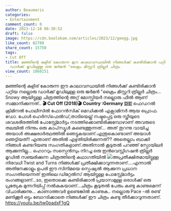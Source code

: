```yaml
---
author: Beaumaris
categories:
- Entertainment
comment_count: 0
date: 2023-12-18 06:30:52
draft: false
image: https://cdn.boolokam.com/articles/2023/12/geegg.jpg
like_count: 82789
share_count: 15750
tags:
- Cut Off
title: മഞ്ഞിന്റെ കുളിര് കോരുന്ന ഈ കാലാവസ്ഥയിൽ നിങ്ങൾക്ക് കണ്ടിരിക്കാൻ പറ്റിയ നല്ലൊരു
  ഡാർക്ക്‌ മൂഡിലുള്ള ഒരു ജർമൻ "ക്രൈം മിസ്റ്ററി ത്രില്ലർ ചിത്രം
view_count: 1868151
---
```


മഞ്ഞിന്റെ കുളിര് കോരുന്ന ഈ കാലാവസ്ഥയിൽ നിങ്ങൾക്ക് കണ്ടിരിക്കാൻ പറ്റിയ നല്ലൊരു ഡാർക്ക്‌ മൂഡിലുള്ള ഒരു ജർമൻ "ക്രൈം മിസ്റ്ററി ത്രില്ലർ ചിത്രം... Snowy ആയിട്ടുള്ള ചിത്രത്തിന്റെ അറ്റ് മോസ്ഫിയർ നല്ലൊരു ഫീൽ ആണ് സമ്മാനിക്കുന്നത്.. **🎬 Cut Off (2018)🎬** **Country :Germany 🇩🇪** ഫെഡറൽ ക്രിമിനൽ പോലീസിൽ ഫോറൻസിക് മെഡിക്കൽ എക്സാമിനർ ആയ പ്രൊഫ. ഡോ. പോൾ ഹെർസ്‌ഫെൽഡ്,താടിയെല്ല് നഷ്ടപ്പെട്ട ഒരു സ്ത്രീയുടെ ശവശരീരത്തിൽ പോസ്റ്റ്മോർട്ടം നടത്തിക്കൊണ്ടിരിക്കുമ്പോഴാണ് അവരുടെ തലയിൽ നിന്നും ഒരു കാപ്‌സ്യൂൾ കണ്ടെത്തുന്നത്... അത് തുറന്നു വായിച്ച അയാൾ അക്ഷരാർത്ഥത്തിൽ ഞെട്ടുകയാണ്.എന്തുകൊണ്ടാണ് അയാൾ ഞെട്ടിയത്!! എന്താണ് അതിൽ എഴുതിയിരിക്കുന്നത്?? അതെല്ലാം ബാക്കി നിങ്ങൾ കണ്ടറിയണ്ട സംഗതികളാണ്.അതിനാൽ കൂടുതൽ പറഞ്ഞ് സ്പോയിലർ ആക്കുന്നില്ല... ഹൊററും സസ്പെൻസും നിറച്ച ഒരു ഇൻവെസ്റ്റിഗഷൻ ത്രില്ലർ മൂഡിൽ സഞ്ചരിക്കുന്ന ചിത്രത്തിന്റെ കഥാഗതിയിൽ ![](https://cdn.boolokam.com/articles/2023/12/geegg.jpg)അപ്രതീക്ഷിതമായിട്ടുള്ള നിരവധി Twist and Turns നിങ്ങൾക്ക് പ്രതീക്ഷിക്കാവുന്നതാണ്....എന്നാൽ അതിനേക്കാളും ഉപരി ഈ സിനിമയെ സ്പെഷ്യൽ ആക്കുന്ന പ്രധാന സംഗതിയെന്നത് ഇതിലെ ഡിറ്റേൽസ് ആയിട്ടുള്ള പോസ്റ്റ്മോർട്ടം രംഗങ്ങളാണ്...so, ഇതൊക്കെ കണ്ടിരിക്കാൻ പ്രയാസമുള്ള ഒരാൾക്ക് ഒരു പ്രത്യേക മുന്നറിയിപ്പ് നൽകുകയാണ്...ചിത്രം കൂടുതൽ പേരും കണ്ടു കാണുമെന്ന് വിചാരിക്കുന്നു... കാണാത്തവർ ഉണ്ടെങ്കിൽ കാണുക.. നല്ലൊരു Pace -ൽ രണ്ട് മണിക്കൂർ ഒട്ടും ബോറടിക്കാതെ നിങ്ങൾക്ക് ഈ ചിത്രം കണ്ടു തീർക്കാവുന്നതാണ്. https://youtu.be/tw0padxF1gQ
